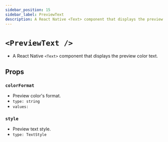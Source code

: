 ```yaml
---
sidebar_position: 15
sidebar_label: PreviewText
description: A React Native <Text> component that displays the preview color text.
---
```


# `<PreviewText />`

- A React Native `<Text>` component that displays the preview color text.

## Props

### `colorFormat`

- Preview color's format.
- `type: string`
- `values:`<formats/>

### `style`
- Preview text style.
- `type: TextStyle`